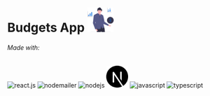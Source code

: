 <h1>
  Budgets App
  <img src="./client/public/main.svg" alt="Logo" width="60"/>
</h1>

###### Made with: 
<p>  
  <img src="https://devicon.dev/devicon.git/icons/react/react-original.svg" alt="react.js" width="50" height="50"/>  
  <img src="https://nodemailer.com/nm_logo_200x136.png" alt="nodemailer" width="60" height="50"/>  
  <img src="https://devicons.github.io/devicon/devicon.git/icons/nodejs/nodejs-original.svg" alt="nodejs" width="50" height="50"/>  
  <img src="./client/public/logo.svg" alt="next.js" width="50" height="50"/>
  <img src="https://devicons.github.io/devicon/devicon.git/icons/javascript/javascript-original.svg" alt="javascript" width="50" height="50"/>  
  <img src="https://devicons.github.io/devicon/devicon.git/icons/typescript/typescript-original.svg" alt="typescript" width="50" height="50"/>  
</p>